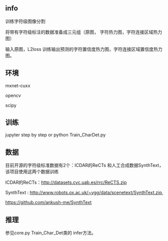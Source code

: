 ## info
训练字符级图像分割

将带有字符级标注的数据准备成三元组（原图， 字符热力图，字符连接区域热力图）

输入原图，L2loss 训练输出预测的字符置信度热力图，字符连接区域置信度热力图。


## 环境
mxnet-cuxx

opencv

scipy


## 训练
jupyter step by step
or
python Train_CharDet.py


## 数据
目前开源的字符级标准数据有2个：ICDAR的ReCTs 和人工合成数据SynthText，该项目使用这两个数据训练

ICDAR的ReCTs：http://datasets.cvc.uab.es/rrc/ReCTS.zip

SynthText : http://www.robots.ox.ac.uk/~vgg/data/scenetext/SynthText.zip,

https://github.com/ankush-me/SynthText


## 推理
参见core.py Train_Char_Det类的 infer方法。